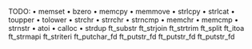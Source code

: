 TODO:
• memset
• bzero
• memcpy
• memmove
• strlcpy
• strlcat
• toupper
• tolower
• strchr
• strrchr
• strncmp
• memchr
• memcmp
• strnstr
• atoi
• calloc
• strdup
ft_substr
ft_strjoin
ft_strtrim
ft_split
ft_itoa
ft_strmapi
ft_striteri
ft_putchar_fd
ft_putstr_fd
ft_putstr_fd
ft_putstr_fd
